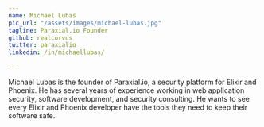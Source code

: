 ```yaml
---
name: Michael Lubas
pic_url: "/assets/images/michael-lubas.jpg"
tagline: Paraxial.io Founder
github: realcorvus
twitter: paraxialio
linkedin: /in/michaellubas/

---
```

Michael Lubas is the founder of Paraxial.io, a security platform for Elixir and Phoenix. He has several years of experience working in web application security, software development, and security consulting. He wants to see every Elixir and Phoenix developer have the tools they need to keep their software safe.